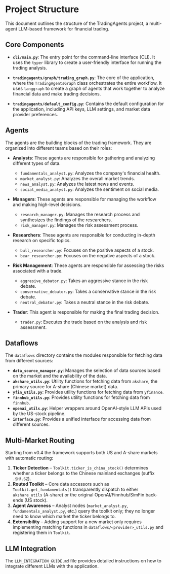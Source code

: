 # Project Structure

This document outlines the structure of the TradingAgents project, a multi-agent LLM-based framework for financial trading.

## Core Components

- **`cli/main.py`**: The entry point for the command-line interface (CLI). It uses the `typer` library to create a user-friendly interface for running the trading analysis.

- **`tradingagents/graph/trading_graph.py`**: The core of the application, where the `TradingAgentsGraph` class orchestrates the entire workflow. It uses `langgraph` to create a graph of agents that work together to analyze financial data and make trading decisions.

- **`tradingagents/default_config.py`**: Contains the default configuration for the application, including API keys, LLM settings, and market data provider preferences.

## Agents

The agents are the building blocks of the trading framework. They are organized into different teams based on their roles:

- **Analysts**: These agents are responsible for gathering and analyzing different types of data.
  - `fundamentals_analyst.py`: Analyzes the company's financial health.
  - `market_analyst.py`: Analyzes the overall market trends.
  - `news_analyst.py`: Analyzes the latest news and events.
  - `social_media_analyst.py`: Analyzes the sentiment on social media.

- **Managers**: These agents are responsible for managing the workflow and making high-level decisions.
  - `research_manager.py`: Manages the research process and synthesizes the findings of the researchers.
  - `risk_manager.py`: Manages the risk assessment process.

- **Researchers**: These agents are responsible for conducting in-depth research on specific topics.
  - `bull_researcher.py`: Focuses on the positive aspects of a stock.
  - `bear_researcher.py`: Focuses on the negative aspects of a stock.

- **Risk Management**: These agents are responsible for assessing the risks associated with a trade.
  - `aggresive_debator.py`: Takes an aggressive stance in the risk debate.
  - `conservative_debator.py`: Takes a conservative stance in the risk debate.
  - `neutral_debator.py`: Takes a neutral stance in the risk debate.

- **Trader**: This agent is responsible for making the final trading decision.
  - `trader.py`: Executes the trade based on the analysis and risk assessment.

## Dataflows

The `dataflows` directory contains the modules responsible for fetching data from different sources:

- **`data_source_manager.py`**: Manages the selection of data sources based on the market and the availability of the data.
- **`akshare_utils.py`**: Utility functions for fetching data from `akshare`, the primary source for A-share (Chinese market) data.
- **`yfin_utils.py`**: Provides utility functions for fetching data from `yfinance`.
- **`finnhub_utils.py`**: Provides utility functions for fetching data from `finnhub`.
- **`openai_utils.py`**: Helper wrappers around OpenAI-style LLM APIs used by the US-stock pipeline.
- **`interface.py`**: Provides a unified interface for accessing data from different sources.

## Multi-Market Routing

Starting from v0.4 the framework supports both US and A-share markets with automatic routing:

1. **Ticker Detection** – `Toolkit.ticker_is_china_stock()` determines whether a ticker belongs to the Chinese mainland exchanges (suffix `.SH`/`.SZ`).
2. **Routed Toolkit** – Core data accessors such as `Toolkit.get_fundamentals()` transparently dispatch to either `akshare_utils` (A-share) or the original OpenAI/Finnhub/SimFin back-ends (US stock).
3. **Agent Awareness** – Analyst nodes (`market_analyst.py`, `fundamentals_analyst.py`, etc.) query the toolkit only; they no longer need to know which market the ticker belongs to.
4. **Extensibility** – Adding support for a new market only requires implementing matching functions in `dataflows/<provider>_utils.py` and registering them in `Toolkit`.

## LLM Integration

The `LLM_INTEGRATION_GUIDE.md` file provides detailed instructions on how to integrate different LLMs with the application.
